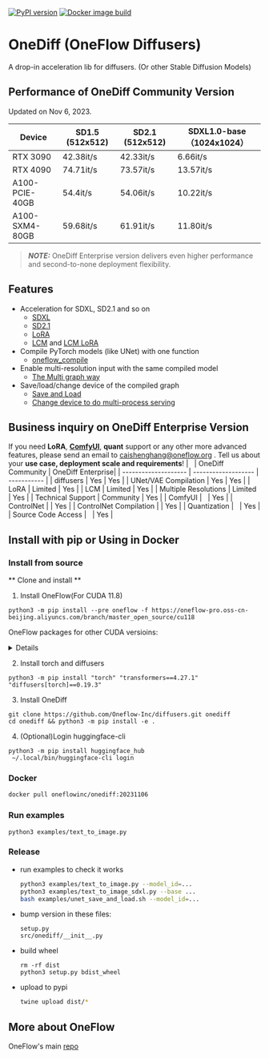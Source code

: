 [![PyPI version](https://badge.fury.io/py/onediff.svg)](https://badge.fury.io/py/onediff)
[![Docker image build](https://github.com/Oneflow-Inc/diffusers/actions/workflows/sd.yml/badge.svg)](https://github.com/Oneflow-Inc/diffusers/actions/workflows/sd.yml)

# OneDiff (OneFlow Diffusers)

A drop-in acceleration lib for diffusers. (Or other Stable Diffusion Models)

## Performance of OneDiff Community Version 

Updated on Nov 6, 2023.

|     Device     | SD1.5 (512x512) | SD2.1 (512x512) | SDXL1.0-base（1024x1024） |
| -------------- | --------------- | --------------- | ------------------------- |
| RTX 3090       | 42.38it/s       | 42.33it/s       | 6.66it/s                  |
| RTX 4090       | 74.71it/s       | 73.57it/s       | 13.57it/s                 |
| A100-PCIE-40GB | 54.4it/s        | 54.06it/s       | 10.22it/s                 |
| A100-SXM4-80GB | 59.68it/s       | 61.91it/s       | 11.80it/s                 |

> **_NOTE:_** OneDiff Enterprise version delivers even higher performance and second-to-none deployment flexibility.

## Features
- Acceleration for SDXL, SD2.1 and so on
  - [SDXL](https://github.com/Oneflow-Inc/diffusers/blob/main/examples/text_to_image_sdxl.py) 
  - [SD2.1](https://github.com/Oneflow-Inc/diffusers/blob/main/examples/text_to_image.py)
  - [LoRA](https://github.com/Oneflow-Inc/diffusers/blob/main/examples/text_to_image_sdxl_lora.py)
  - [LCM](https://github.com/Oneflow-Inc/diffusers/blob/main/examples/text_to_image_lcm.py) and [LCM LoRA](https://github.com/Oneflow-Inc/diffusers/blob/main/examples/text_to_image_lcm_lora_sdxl.py)
- Compile PyTorch models (like UNet) with one function
  - [oneflow_compile](https://github.com/Oneflow-Inc/diffusers/blob/a38c5ea475c07b4527981ec5723ccac083ed0a9c/examples/text_to_image_sdxl.py#L53)
- Enable multi-resolution input with the same compiled model
  - [The Multi graph way](https://github.com/Oneflow-Inc/diffusers/blob/a38c5ea475c07b4527981ec5723ccac083ed0a9c/examples/text_to_image_sdxl_save_load.py#L65)
- Save/load/change device of the compiled graph
  - [Save and Load](https://github.com/Oneflow-Inc/diffusers/blob/main/examples/text_to_image_sdxl_save_load.py)
  - [Change device to do multi-process serving](https://github.com/Oneflow-Inc/diffusers/blob/main/examples/text_to_image_sdxl_mp_load.py)

## Business inquiry on OneDiff Enterprise Version

If you need **LoRA**, [**ComfyUI**](https://github.com/Oneflow-Inc/diffusers/wiki/Run-ComfyUI-with-OneDiff), **quant** support or any other more advanced features, please send an email to caishenghang@oneflow.org . Tell us about your **use case, deployment scale and requirements**! 
|                      | OneDiff Community   | OneDiff Enterprise|
| -------------------- | ------------------- | ----------- |
| diffusers            | Yes                 | Yes         |
| UNet/VAE Compilation | Yes                 | Yes         |
| LoRA                 | Limited             | Yes         |
| LCM                  | Limited             | Yes         |
| Multiple Resolutions | Limited             | Yes         |
| Technical Support    | Community           | Yes         |
| ComfyUI              |                     | Yes         |
| ControlNet           |                     | Yes         |
| ControlNet Compilation |                   | Yes         |
| Quantization         |                     | Yes         |
| Source Code Access   |                     | Yes         |

## Install with pip or Using in Docker
### Install from source

** Clone and install **

1. Install OneFlow(For CUDA 11.8)
```
python3 -m pip install --pre oneflow -f https://oneflow-pro.oss-cn-beijing.aliyuncs.com/branch/master_open_source/cu118
```
OneFlow packages for other CUDA versioins:
<details>
CUDA 12.1

```bash
python3 -m pip install --pre oneflow -f https://oneflow-pro.oss-cn-beijing.aliyuncs.com/branch/master_open_source/cu121
```

CUDA 12.2

```bash
python3 -m pip install --pre oneflow -f https://oneflow-pro.oss-cn-beijing.aliyuncs.com/branch/master_open_source/cu122
```

</details>


2. Install torch and diffusers
```
python3 -m pip install "torch" "transformers==4.27.1" "diffusers[torch]==0.19.3"
```

3. Install OneDiff
```
git clone https://github.com/Oneflow-Inc/diffusers.git onediff
cd onediff && python3 -m pip install -e .
```

4. (Optional)Login huggingface-cli

```
python3 -m pip install huggingface_hub
 ~/.local/bin/huggingface-cli login
```

### Docker
```bash
docker pull oneflowinc/onediff:20231106
```


### Run examples

```
python3 examples/text_to_image.py
```

### Release

- run examples to check it works

  ```bash
  python3 examples/text_to_image.py --model_id=...
  python3 examples/text_to_image_sdxl.py --base ...
  bash examples/unet_save_and_load.sh --model_id=...
  ```

- bump version in these files:

  ```
  setup.py
  src/onediff/__init__.py
  ```

- build wheel

  ```
  rm -rf dist
  python3 setup.py bdist_wheel
  ```

- upload to pypi

  ```bash
  twine upload dist/*
  ```

## More about OneFlow

OneFlow's main [repo](https://github.com/Oneflow-Inc/oneflow)

